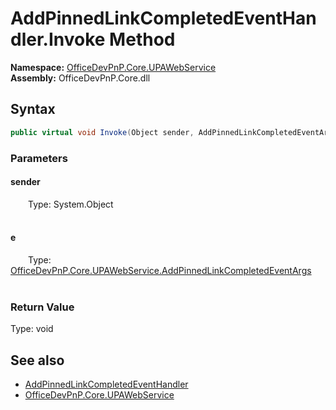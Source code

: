 # AddPinnedLinkCompletedEventHandler.Invoke Method  
  

**Namespace:** [OfficeDevPnP.Core.UPAWebService](OfficeDevPnP.Core.UPAWebService.md)  
**Assembly:** OfficeDevPnP.Core.dll  
## Syntax
```C#
public virtual void Invoke(Object sender, AddPinnedLinkCompletedEventArgs e)
```
### Parameters
#### sender  
&emsp;&emsp;Type: System.Object  
&emsp;&emsp;  

  

#### e  
&emsp;&emsp;Type: [OfficeDevPnP.Core.UPAWebService.AddPinnedLinkCompletedEventArgs](OfficeDevPnP.Core.UPAWebService.AddPinnedLinkCompletedEventArgs.md)  
&emsp;&emsp;  

  

### Return Value
Type: void  

## See also
- [AddPinnedLinkCompletedEventHandler](OfficeDevPnP.Core.UPAWebService.AddPinnedLinkCompletedEventHandler.md) 
- [OfficeDevPnP.Core.UPAWebService](OfficeDevPnP.Core.UPAWebService.md) 
